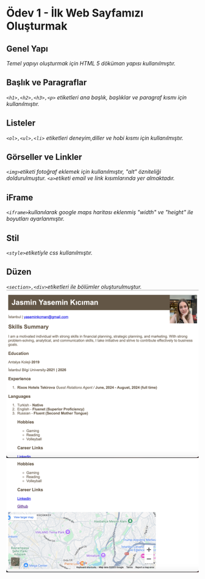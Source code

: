 # Ödev 1 - İlk Web Sayfamızı Oluşturmak
## Genel Yapı
*Temel yapıyı oluşturmak için HTML 5 döküman yapısı kullanılmıştır.*
## Başlık ve Paragraflar
*`<h1>,<h2>,<h3>,<p>` etiketleri ana başlık, başlıklar ve paragraf kısmı için kullanılmıştır.*
## Listeler
*`<ol>,<ul>,<li>` etiketleri deneyim,diller ve hobi kısmı için kullanılmıştır.*
## Görseller ve Linkler
*`<img>`etiketi fotoğraf eklemek için kullanılmıştır, "alt" özniteliği doldurulmuştur.*
*`<a>`etiketi email ve link kısımlarında yer almaktadır.*
## iFrame
*`<iframe>`kullanılarak google maps haritası eklenmiş "width" ve "height" ile boyutları ayarlanmıştır.*
## Stil
*`<style>`etiketiyle css kullanılmıştır.*
## Düzen
*`<section>,<div>`etiketleri ile bölümler oluşturulmuştur.*
![Ekran Görüntüsü 1](images/Screenshot%202025-01-30%20at%2023.49.19.png)  
![Ekran Görüntüsü 2](images/Screenshot%202025-01-30%20at%2023.49.55.png)


